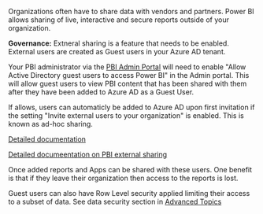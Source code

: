 Organizations often have to share data with vendors and partners.  Power BI allows sharing of live, interactive and secure reports outside of your organization.

**Governance:**
Extneral sharing is a feature that needs to be enabled.  External users are created as Guest users in your Azure AD tenant.  

Your PBI administrator via the [PBI Admin Portal](https://docs.microsoft.com/en-us/power-bi/admin/service-admin-portal) will need to enable "Allow Active Directory guest users to access Power BI" in the Admin portal.  This will allow guest users to view PBI content that has been shared with them after they have been added to Azure AD as a Guest User.

If allows, users can automaticly be added to Azure AD upon first invitation if the setting "Invite external users to your organization" is enabled.  This is known as ad-hoc sharing.  

[Detailed documentation](https://docs.microsoft.com/en-us/power-bi/admin/service-admin-azure-ad-b2b)

[Detailed documeentation on PBI external sharing ](https://docs.microsoft.com/en-us/power-bi/guidance/whitepaper-azure-b2b-power-bi) 

Once added reports and Apps can be shared with these users.  One benefit is that if they leave their organization then access to the reports is lost.

Guest users can also have Row Level security applied limiting their access to a subset of data.   See data security section in [Advanced Topics](https://github.com/wgbrown/PBILearningResources/blob/9c8b8e8f42f9551af2df82a7007bca36abb910b1/DataEngineer/PowerBI.md)


